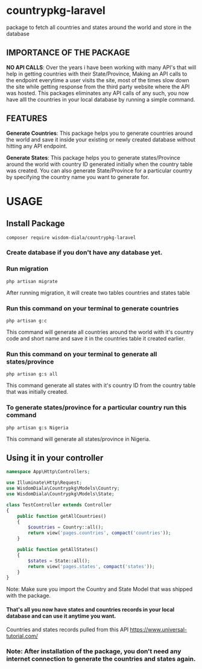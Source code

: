 # countrypkg-laravel
package to fetch all countries and states around the world and store in the database

## IMPORTANCE OF THE PACKAGE
**NO API CALLS**: Over the years i have been working with many API's that will help in getting countries with their State/Province, Making an API calls to the endpoint everytime a user visits the site, most of the times slow down the site while getting response from the third party website where the API was hosted. This packages eliminates any API calls of any such, you now have alll the countries in your local database by running a simple command.

## FEATURES
**Generate Countries**: This package helps you to generate countries around the world and save it inside your existing or newly created database without hitting any API endpoint.

**Generate States**: This package  helps you to generate states/Province around the world with country ID generated initially when the country table  was created. You can also generate State/Province for a particular country by specifying the country name you want to generate for.

# USAGE
## Install Package
```
composer require wisdom-diala/countrypkg-laravel
```
### Create database if you don't have any database yet.
### Run migration
```
php artisan migrate
```
After running migration, it will create two tables countries and states table

### Run this command on your terminal to generate countries
```
php artisan g:c
```
This command will generate all countries around the world with it's country code and short name and save it in the countries table it created earlier.

### Run this command on your terminal to generate all states/province
```
php artisan g:s all
```
This command generate all states with it's country ID from the country table that was initially created.

### To generate states/province for a particular country run this command
``` 
php artisan g:s Nigeria
```
This command will generate all states/province in Nigeria.

## Using it in your controller
```php
namespace App\Http\Controllers;

use Illuminate\Http\Request;
use WisdomDiala\Countrypkg\Models\Country;
use WisdomDiala\Countrypkg\Models\State;

class TestController extends Controller
{
    public function getAllCountries()
    {
    	$countries = Country::all();
    	return view('pages.countries', compact('countries'));
    }

    public function getAllStates()
    {
    	$states = State::all();
    	return view('pages.states', compact('states'));
    }
}
```
Note: Make sure you import the Country and State Model that was shipped with the package.
#### That's all you now have states and countries records in your local database and can use it anytime you want.

Countries and states records pulled from this API https://www.universal-tutorial.com/

### Note: After installation of the package, you don't need any internet connection to generate the countries and states again.
